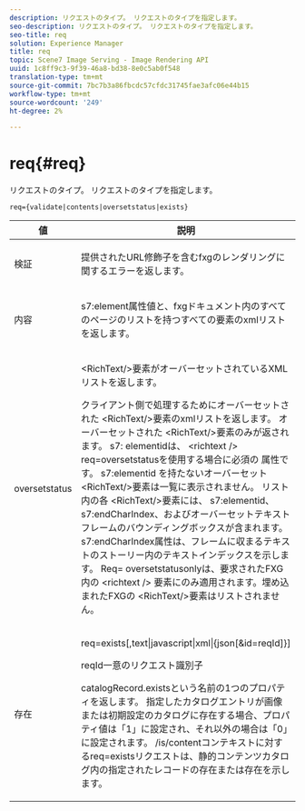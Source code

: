 ```yaml
---
description: リクエストのタイプ。 リクエストのタイプを指定します。
seo-description: リクエストのタイプ。 リクエストのタイプを指定します。
seo-title: req
solution: Experience Manager
title: req
topic: Scene7 Image Serving - Image Rendering API
uuid: 1c8ff9c3-9f39-46a8-bd38-8e0c5ab0f548
translation-type: tm+mt
source-git-commit: 7bc7b3a86fbcdc57cfdc31745fae3afc06e44b15
workflow-type: tm+mt
source-wordcount: '249'
ht-degree: 2%

---
```



# req{#req}

リクエストのタイプ。 リクエストのタイプを指定します。

`req={validate|contents|oversetstatus|exists}`

<table id="table_F39239E5244746DB9F253BB0D5E85D54"> 
 <thead> 
  <tr> 
   <th colname="col1" class="entry"> 値 </th> 
   <th colname="col2" class="entry"> 説明 </th> 
  </tr> 
 </thead>
 <tbody> 
  <tr> 
   <td colname="col1"> <p> <span class="codeph"> 検証</span> </p> </td> 
   <td colname="col2"> <p> 提供されたURL修飾子を含むfxgのレンダリングに関するエラーを返します。 </p> </td> 
  </tr> 
  <tr> 
   <td colname="col1"> <p> <span class="codeph"> 内容</span> </p> </td> 
   <td colname="col2"> <p> <span class="codeph"> s7:element</span>属性値と、fxgドキュメント内のすべてのページのリストを持つすべての要素のxmlリストを返します。 </p> </td> 
  </tr> 
  <tr> 
   <td colname="col1"> <p> <span class="codeph"> oversetstatus</span> </p> </td> 
   <td colname="col2"> <p><span class="codeph"> &lt;RichText/&gt;</span>要素がオーバーセットされているXMLリストを返します。 </p> <p>クライアント側で処理するためにオーバーセットされた<span class="+ topic/ph pr-d/codeph codeph"> &lt;RichText/&gt;</span>要素のxmlリストを返します。 オーバーセットされた<span class="+ topic/ph pr-d/codeph codeph"> &lt;RichText/&gt;</span>要素のみが返されます。 <span class="+ topic/ph pr-d/codeph codeph"> s7:</span> elementidは、 <span class="+ topic/ph pr-d/codeph codeph"> &lt;richtext /&gt;</span> req=oversetstatusを使用する場合に必須の <span class="+ topic/ph pr-d/codeph codeph"> 属性です</span>。<span class="+ topic/ph pr-d/codeph codeph"> s7:elementid </span>を持たないオーバーセット<span class="+ topic/ph pr-d/codeph codeph"> &lt;RichText/&gt;</span>要素は一覧に表示されません。 リスト内の各<span class="+ topic/ph pr-d/codeph codeph"> &lt;RichText/&gt;</span>要素には、<span class="+ topic/ph pr-d/codeph codeph"> s7:elementid</span>、<span class="+ topic/ph pr-d/codeph codeph"> s7:endCharIndex</span>、およびオーバーセットテキストフレームのバウンディングボックスが含まれます。 <span class="+ topic/ph pr-d/codeph codeph"> s7:endCharIndex</span>属性は、フレームに収まるテキストのストーリー内のテキストインデックスを示します。 <span class="+ topic/ph pr-d/codeph codeph"> Req=</span> oversetstatusonlyは、要求されたFXG内の <span class="+ topic/ph pr-d/codeph codeph"> &lt;richtext /&gt;</span> 要素にのみ適用されます。埋め込まれたFXGの<span class="+ topic/ph pr-d/codeph codeph"> &lt;RichText/&gt;</span>要素はリストされません。 </p> </td> 
  </tr> 
  <tr> 
   <td colname="col1"> <p> <span class="codeph"> 存在</span> </p> </td> 
   <td colname="col2"> <p> <span class="codeph"> req=exists[,text|javascript|xml|{json[&amp;id=reqId]}]</span> </p> <p>reqId一意のリクエスト識別子 </p> <p>catalogRecord.existsという名前の1つのプロパティを返します。 指定したカタログエントリが画像または初期設定のカタログに存在する場合、プロパティ値は「1」に設定され、それ以外の場合は「0」に設定されます。 /is/contentコンテキストに対するreq=existsリクエストは、静的コンテンツカタログ内の指定されたレコードの存在または存在を示します。 </p> </td> 
  </tr> 
 </tbody> 
</table>

